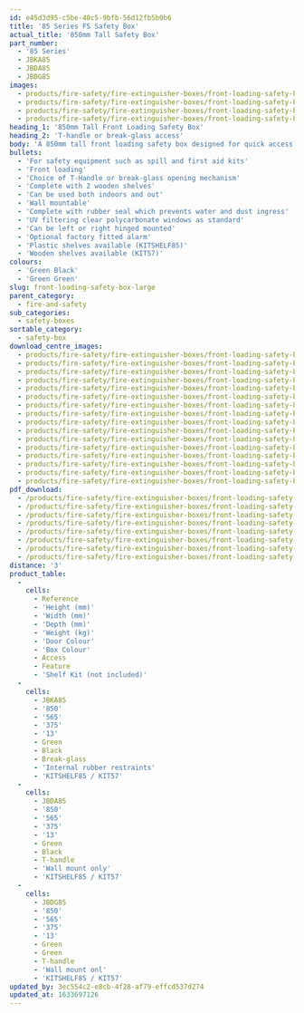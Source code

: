 ```yaml
---
id: e45d3d95-c5be-40c5-9bfb-56d12fb5b0b6
title: '85 Series FS Safety Box'
actual_title: '850mm Tall Safety Box'
part_number:
  - '85 Series'
  - JBKA85
  - JBDA85
  - JBDG85
images:
  - products/fire-safety/fire-extinguisher-boxes/front-loading-safety-boxes/85/images-lr/Product_Image_776x776_(518x518_focus_area)-JBDA85_01.jpg
  - products/fire-safety/fire-extinguisher-boxes/front-loading-safety-boxes/85/images-lr/Product_Image_776x776_(518x518_focus_area)-JBDA85_02.jpg
  - products/fire-safety/fire-extinguisher-boxes/front-loading-safety-boxes/85/images-lr/Product_Image_776x776_(518x518_focus_area)-JBDG85_02.jpg
  - products/fire-safety/fire-extinguisher-boxes/front-loading-safety-boxes/85/images-lr/Product_Image_776x776_(518x518_focus_area)-JBDA85_03.jpg
heading_1: '850mm Tall Front Loading Safety Box'
heading_2: 'T-handle or break-glass access'
body: 'A 850mm tall front loading safety box designed for quick access in emergency situations.'
bullets:
  - 'For safety equipment such as spill and first aid kits'
  - 'Front loading'
  - 'Choice of T-Handle or break-glass opening mechanism'
  - 'Complete with 2 wooden shelves'
  - 'Can be used both indoors and out'
  - 'Wall mountable'
  - 'Complete with rubber seal which prevents water and dust ingress'
  - 'UV filtering clear polycarbonate windows as standard'
  - 'Can be left or right hinged mounted'
  - 'Optional factory fitted alarm'
  - 'Plastic shelves available (KITSHELF85)'
  - 'Wooden shelves available (KIT57)'
colours:
  - 'Green Black'
  - 'Green Green'
slug: front-loading-safety-box-large
parent_category:
  - fire-and-safety
sub_categories:
  - safety-boxes
sortable_category:
  - safety-box
download_centre_images:
  - products/fire-safety/fire-extinguisher-boxes/front-loading-safety-boxes/85/images-hr/JBDA85_001.jpg
  - products/fire-safety/fire-extinguisher-boxes/front-loading-safety-boxes/85/images-hr/JBDA85_002.jpg
  - products/fire-safety/fire-extinguisher-boxes/front-loading-safety-boxes/85/images-hr/JBDA85_003.jpg
  - products/fire-safety/fire-extinguisher-boxes/front-loading-safety-boxes/85/images-hr/JBDA85_004.jpg
  - products/fire-safety/fire-extinguisher-boxes/front-loading-safety-boxes/85/images-hr/JBDA85_005.jpg
  - products/fire-safety/fire-extinguisher-boxes/front-loading-safety-boxes/85/images-hr/JBDA85_006.jpg
  - products/fire-safety/fire-extinguisher-boxes/front-loading-safety-boxes/85/images-hr/JBDG85_001.jpg
  - products/fire-safety/fire-extinguisher-boxes/front-loading-safety-boxes/85/images-hr/JBDG85_002.jpg
  - products/fire-safety/fire-extinguisher-boxes/front-loading-safety-boxes/85/images-hr/JBDG85_003.jpg
  - products/fire-safety/fire-extinguisher-boxes/front-loading-safety-boxes/85/images-hr/JBDG85_004.jpg
  - products/fire-safety/fire-extinguisher-boxes/front-loading-safety-boxes/85/images-hr/JBDG85_005.jpg
  - products/fire-safety/fire-extinguisher-boxes/front-loading-safety-boxes/85/images-hr/JBDG85_006.jpg
  - products/fire-safety/fire-extinguisher-boxes/front-loading-safety-boxes/85/images-hr/JBKA85_001.jpg
  - products/fire-safety/fire-extinguisher-boxes/front-loading-safety-boxes/85/images-hr/JBKA85_002.jpg
  - products/fire-safety/fire-extinguisher-boxes/front-loading-safety-boxes/85/images-hr/JBKA85_003.jpg
  - products/fire-safety/fire-extinguisher-boxes/front-loading-safety-boxes/85/images-hr/JBKA85_004.jpg
pdf_download:
  - /products/fire-safety/fire-extinguisher-boxes/front-loading-safety-boxes/85/images-hr/JBDA85_01.jpg
  - /products/fire-safety/fire-extinguisher-boxes/front-loading-safety-boxes/85/images-hr/JBDA85_02.jpg
  - /products/fire-safety/fire-extinguisher-boxes/front-loading-safety-boxes/85/images-hr/JBDA85_03.jpg
  - /products/fire-safety/fire-extinguisher-boxes/front-loading-safety-boxes/85/images-hr/JBDG85_01.jpg
  - /products/fire-safety/fire-extinguisher-boxes/front-loading-safety-boxes/85/images-hr/JBDG85_02.jpg
  - /products/fire-safety/fire-extinguisher-boxes/front-loading-safety-boxes/85/images-hr/JBDG85_03.jpg
  - /products/fire-safety/fire-extinguisher-boxes/front-loading-safety-boxes/85/images-hr/JBDA85_01.jpg
  - /products/fire-safety/fire-extinguisher-boxes/front-loading-safety-boxes/85/images-hr/JBDA85_02.jpg
distance: '3'
product_table:
  -
    cells:
      - Reference
      - 'Height (mm)'
      - 'Width (mm)'
      - 'Depth (mm)'
      - 'Weight (kg)'
      - 'Door Colour'
      - 'Box Colour'
      - Access
      - Feature
      - 'Shelf Kit (not included)'
  -
    cells:
      - JBKA85
      - '850'
      - '565'
      - '375'
      - '13'
      - Green
      - Black
      - Break-glass
      - 'Internal rubber restraints'
      - 'KITSHELF85 / KIT57'
  -
    cells:
      - JBDA85
      - '850'
      - '565'
      - '375'
      - '13'
      - Green
      - Black
      - T-handle
      - 'Wall mount only'
      - 'KITSHELF85 / KIT57'
  -
    cells:
      - JBDG85
      - '850'
      - '565'
      - '375'
      - '13'
      - Green
      - Green
      - T-handle
      - 'Wall mount onl'
      - 'KITSHELF85 / KIT57'
updated_by: 3ec554c2-e8cb-4f28-af79-effcd537d274
updated_at: 1633697126
---
```

